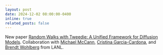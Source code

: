```yaml
---
layout: post
date: 2024-12-02 08:00:00-0400
inline: true
related_posts: false
---
```


 New paper [Random Walks with Tweedie: A Unified Framework for Diffusion Models](https://wustl-cig.github.io/randomwalk). Collaboration with [Michael McCann](https://michael-t-mccann.github.io), [Cristina Garcia-Cardona](https://cnls.lanl.gov/External/people/Christina_Garcia-Cardona.php), and [Brendt Wohlberg](https://brendt.wohlberg.net) from LANL.